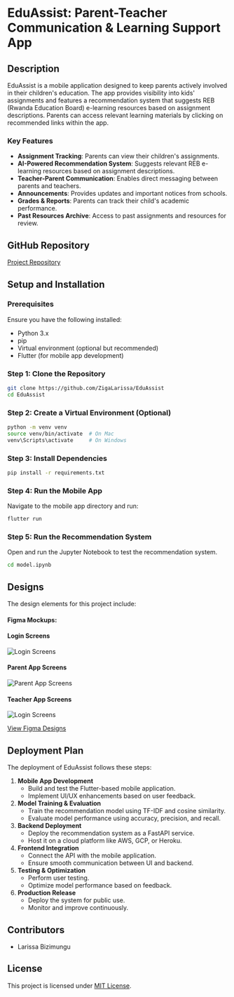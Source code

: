 # EduAssist: Parent-Teacher Communication & Learning Support App

## Description
EduAssist is a mobile application designed to keep parents actively involved in their children's education. The app provides visibility into kids' assignments and features a recommendation system that suggests REB (Rwanda Education Board) e-learning resources based on assignment descriptions. Parents can access relevant learning materials by clicking on recommended links within the app. 

### Key Features
- **Assignment Tracking**: Parents can view their children's assignments.
- **AI-Powered Recommendation System**: Suggests relevant REB e-learning resources based on assignment descriptions.
- **Teacher-Parent Communication**: Enables direct messaging between parents and teachers.
- **Announcements**: Provides updates and important notices from schools.
- **Grades & Reports**: Parents can track their child's academic performance.
- **Past Resources Archive**: Access to past assignments and resources for review.

## GitHub Repository
[Project Repository](https://github.com/ZigaLarissa/EduAssist)

## Setup and Installation

### Prerequisites
Ensure you have the following installed:
- Python 3.x
- pip
- Virtual environment (optional but recommended)
- Flutter (for mobile app development)

### Step 1: Clone the Repository
```bash
git clone https://github.com/ZigaLarissa/EduAssist
cd EduAssist
```

### Step 2: Create a Virtual Environment (Optional)
```bash
python -m venv venv
source venv/bin/activate  # On Mac
venv\Scripts\activate     # On Windows
```

### Step 3: Install Dependencies
```bash
pip install -r requirements.txt
```

### Step 4: Run the Mobile App
Navigate to the mobile app directory and run:
```bash
flutter run
```

### Step 5: Run the Recommendation System
Open and run the Jupyter Notebook to test the recommendation system.
```bash
cd model.ipynb
```

## Designs
The design elements for this project include:

#### Figma Mockups: 

#### Login Screens
![Login Screens](screenshots/login_screens.png)

#### Parent App Screens
![Parent App Screens](screenshots/parentapp_screens.png)

#### Teacher App Screens
![Login Screens](screenshots/teacherapp_screens.png)


[View Figma Designs](https://www.figma.com/your-design-link)

## Deployment Plan
The deployment of EduAssist follows these steps:
1. **Mobile App Development**
   - Build and test the Flutter-based mobile application.
   - Implement UI/UX enhancements based on user feedback.
2. **Model Training & Evaluation**
   - Train the recommendation model using TF-IDF and cosine similarity.
   - Evaluate model performance using accuracy, precision, and recall.
3. **Backend Deployment**
   - Deploy the recommendation system as a FastAPI service.
   - Host it on a cloud platform like AWS, GCP, or Heroku.
4. **Frontend Integration**
   - Connect the API with the mobile application.
   - Ensure smooth communication between UI and backend.
5. **Testing & Optimization**
   - Perform user testing.
   - Optimize model performance based on feedback.
6. **Production Release**
   - Deploy the system for public use.
   - Monitor and improve continuously.

## Contributors
- Larissa Bizimungu

## License
This project is licensed under [MIT License](LICENSE).

